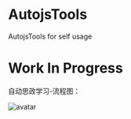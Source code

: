 # AutojsTools
AutojsTools for self usage

# Work In Progress

自动思政学习-流程图：

![avatar](https://z3.ax1x.com/2021/05/28/2FktRU.png)
